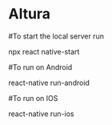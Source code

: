 # Altura

#To start the local server run

npx react native-start

#To run on Android

react-native run-android

#To run on IOS

react-native run-ios
